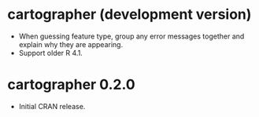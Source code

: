 # cartographer (development version)

* When guessing feature type, group any error messages together and explain why they are appearing.
* Support older R 4.1.

# cartographer 0.2.0

* Initial CRAN release.
